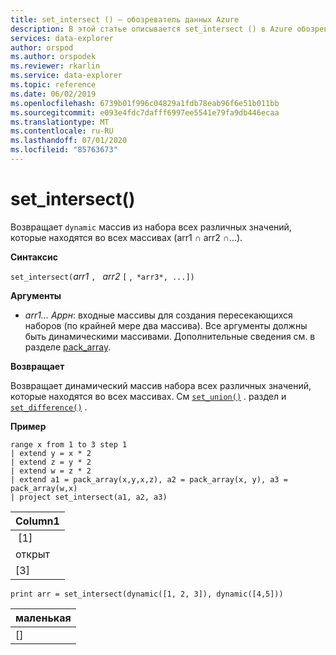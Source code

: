 ```yaml
---
title: set_intersect () — обозреватель данных Azure
description: В этой статье описывается set_intersect () в Azure обозреватель данных.
services: data-explorer
author: orspod
ms.author: orspodek
ms.reviewer: rkarlin
ms.service: data-explorer
ms.topic: reference
ms.date: 06/02/2019
ms.openlocfilehash: 6739b01f996c04829a1fdb78eab96f6e51b011bb
ms.sourcegitcommit: e093e4fdc7dafff6997ee5541e79fa9db446ecaa
ms.translationtype: MT
ms.contentlocale: ru-RU
ms.lasthandoff: 07/01/2020
ms.locfileid: "85763673"
---
```

# <a name="set_intersect"></a>set_intersect()

Возвращает `dynamic` массив из набора всех различных значений, которые находятся во всех массивах (arr1 ∩ arr2 ∩...).

**Синтаксис**

`set_intersect(`*arr1* `, ` *arr2* `[` ,` *arr3*, ...])`

**Аргументы**

* *arr1... Аррн*: входные массивы для создания пересекающихся наборов (по крайней мере два массива). Все аргументы должны быть динамическими массивами. Дополнительные сведения см. в разделе [pack_array](packarrayfunction.md). 

**Возвращает**

Возвращает динамический массив набора всех различных значений, которые находятся во всех массивах. См [`set_union()`](setunionfunction.md) . раздел и [`set_difference()`](setdifferencefunction.md) .

**Пример**

<!-- csl: https://help.kusto.windows.net:443/Samples -->
```kusto
range x from 1 to 3 step 1
| extend y = x * 2
| extend z = y * 2
| extend w = z * 2
| extend a1 = pack_array(x,y,x,z), a2 = pack_array(x, y), a3 = pack_array(w,x)
| project set_intersect(a1, a2, a3)
```

|Column1|
|---|
| [1]|
|открыт|
|[3]|

<!-- csl: https://help.kusto.windows.net:443/Samples -->
```kusto
print arr = set_intersect(dynamic([1, 2, 3]), dynamic([4,5]))
```

|маленькая|
|---|
|[]|
